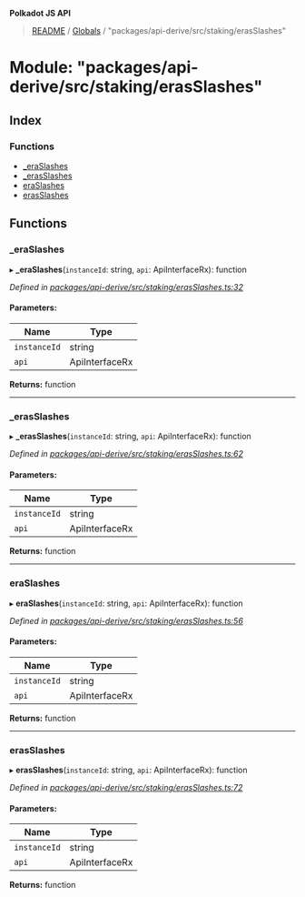 **Polkadot JS API**

> [README](../README.md) / [Globals](../globals.md) / "packages/api-derive/src/staking/erasSlashes"

# Module: "packages/api-derive/src/staking/erasSlashes"

## Index

### Functions

* [\_eraSlashes](_packages_api_derive_src_staking_erasslashes_.md#_eraslashes)
* [\_erasSlashes](_packages_api_derive_src_staking_erasslashes_.md#_erasslashes)
* [eraSlashes](_packages_api_derive_src_staking_erasslashes_.md#eraslashes)
* [erasSlashes](_packages_api_derive_src_staking_erasslashes_.md#erasslashes)

## Functions

### \_eraSlashes

▸ **_eraSlashes**(`instanceId`: string, `api`: ApiInterfaceRx): function

*Defined in [packages/api-derive/src/staking/erasSlashes.ts:32](https://github.com/polkadot-js/api/blob/73ffb034d/packages/api-derive/src/staking/erasSlashes.ts#L32)*

#### Parameters:

Name | Type |
------ | ------ |
`instanceId` | string |
`api` | ApiInterfaceRx |

**Returns:** function

___

### \_erasSlashes

▸ **_erasSlashes**(`instanceId`: string, `api`: ApiInterfaceRx): function

*Defined in [packages/api-derive/src/staking/erasSlashes.ts:62](https://github.com/polkadot-js/api/blob/73ffb034d/packages/api-derive/src/staking/erasSlashes.ts#L62)*

#### Parameters:

Name | Type |
------ | ------ |
`instanceId` | string |
`api` | ApiInterfaceRx |

**Returns:** function

___

### eraSlashes

▸ **eraSlashes**(`instanceId`: string, `api`: ApiInterfaceRx): function

*Defined in [packages/api-derive/src/staking/erasSlashes.ts:56](https://github.com/polkadot-js/api/blob/73ffb034d/packages/api-derive/src/staking/erasSlashes.ts#L56)*

#### Parameters:

Name | Type |
------ | ------ |
`instanceId` | string |
`api` | ApiInterfaceRx |

**Returns:** function

___

### erasSlashes

▸ **erasSlashes**(`instanceId`: string, `api`: ApiInterfaceRx): function

*Defined in [packages/api-derive/src/staking/erasSlashes.ts:72](https://github.com/polkadot-js/api/blob/73ffb034d/packages/api-derive/src/staking/erasSlashes.ts#L72)*

#### Parameters:

Name | Type |
------ | ------ |
`instanceId` | string |
`api` | ApiInterfaceRx |

**Returns:** function
